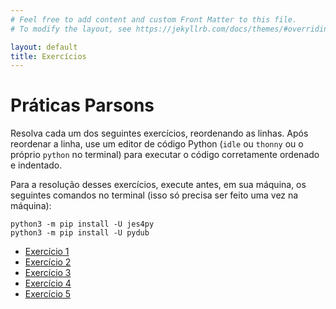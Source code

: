 ```yaml
---
# Feel free to add content and custom Front Matter to this file.
# To modify the layout, see https://jekyllrb.com/docs/themes/#overriding-theme-defaults

layout: default
title: Exercícios
---
```

# Práticas Parsons

Resolva cada um dos seguintes exercícios, reordenando as linhas. Após 
reordenar a linha, use um editor de código Python (`idle` ou `thonny` ou
o próprio `python` no terminal) para executar o código corretamente
ordenado e indentado.

Para a resolução desses exercícios, execute antes, em sua máquina,
os seguintes comandos no terminal (isso só precisa ser feito uma vez
na máquina):
```
python3 -m pip install -U jes4py
python3 -m pip install -U pydub
```

- [Exercício 1](./parsons/exercise1.html)
- [Exercício 2](./parsons/exercise2.html)
- [Exercício 3](./parsons/exercise3.html)
- [Exercício 4](./parsons/exercise4.html)
- [Exercício 5](./parsons/exercise5.html)

